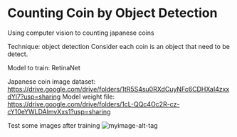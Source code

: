 # Counting Coin by Object Detection

Using computer vision to counting japanese coins

Technique: object detection
Consider each coin is an object that need to be detect.

Model to train: RetinaNet

Japanese coin image dataset: https://drive.google.com/drive/folders/1tR5S4su0RXdCuyNFc6CDHXaI4zxxdYl7?usp=sharing
Model weight file: https://drive.google.com/drive/folders/1cL-QQc4Oc2R-cz-cY10eYWLDAlmvXxs1?usp=sharing

Test some images after training
![myimage-alt-tag](https://github.com/oattao/japan_coin/blob/master/show/Figure_1.png?raw=true)
